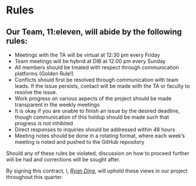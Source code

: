 # Rules

## Our Team, 11:eleven, will abide by the following rules:

- Meetings with the TA will be virtual at 12:30 pm every Friday
- Team meetings will be hybrid at DIB at 12:00 pm every Sunday
- All members should be treated with respect through communication platforms (Golden Rule!)
- Conflicts should first be resolved through communication with team leads. If the issue persists, contact will be made with the TA or faculty to resolve the issue.
- Work progress on various aspects of the project should be made transparent in the weekly meetings
- It is okay if you are unable to finish an issue by the desired deadline, though communication of this holdup should be made such that progress is not inhibited
- Direct responses to inquiries should be addressed within 48 hours
- Meeting notes should be done in a rotating format, where each week’s meeting is noted and pushed to the GitHub repository

Should any of these rules be violated, discussion on how to proceed further will be had and corrections will be sought after.

By signing this contract, I, *<u>Ryan Ding</u>*, will uphold these views in our project throughout this quarter.